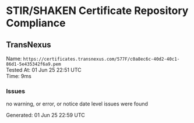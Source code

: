 # STIR/SHAKEN Certificate Repository Compliance

## TransNexus

Name: `https://certificates.transnexus.com/577F/c0a8ec6c-40d2-40c1-86d1-5e435342f6a9.pem`\
Tested At: 01 Jun 25 22:51 UTC\
Time: 9ms

### Issues

no warning, or error, or notice date level issues were found

Generated: 01 Jun 25 22:59 UTC